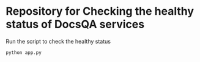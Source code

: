 # Repository for Checking the healthy status of DocsQA services

Run the script to check the healthy status

```bash
python app.py
```